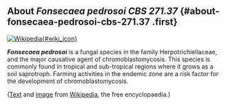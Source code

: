 About *Fonsecaea pedrosoi CBS 271.37* {#about-fonsecaea-pedrosoi-cbs-271.37 .first}
-------------------------------------

[![Wikipedia](/img/wikipedia_logo_v2_en.png){#wiki_icon}](http://en.wikipedia.org/wiki/Fonsecaea_pedrosoi)

***Fonsecaea pedrosoi*** is a fungal species in the family
Herpotrichiellaceae, and the major causative agent of
chromoblastomycosis. This species is commonly found in tropical and
sub-tropical regions where it grows as a soil saprotroph. Farming
activities in the endemic zone are a risk factor for the development of
chromoblastomycosis.

([Text](http://en.wikipedia.org/wiki/Fonsecaea_pedrosoi) and
[image](https://commons.wikimedia.org/wiki/File:Fonsecaea_pedrosoi.jpg)
from [Wikipedia](http://en.wikipedia.org/), the free encyclopaedia.)
